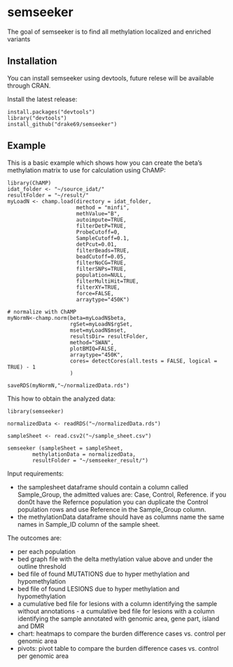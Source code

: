 <!-- README.md is generated from README.Rmd. Please edit that file -->

# semseeker

<!-- badges: start -->
<!-- badges: end -->

The goal of semseeker is to find all methylation localized and enriched
variants

## Installation

You can install semseeker using devtools, future relese will be
available through CRAN.

Install the latest release:

    install.packages("devtools")
    library("devtools")
    install_github("drake69/semseeker")

## Example

This is a basic example which shows how you can create the beta’s
methylation matrix to use for calculation using ChAMP:


    library(ChAMP)
    idat_folder <- "~/source_idat/"
    resultFolder = "~/result/"
    myLoadN <- champ.load(directory = idat_folder,
                          method = "minfi",
                          methValue="B",
                          autoimpute=TRUE,
                          filterDetP=TRUE,
                          ProbeCutoff=0,
                          SampleCutoff=0.1,
                          detPcut=0.01,
                          filterBeads=TRUE,
                          beadCutoff=0.05,
                          filterNoCG=TRUE,
                          filterSNPs=TRUE,
                          population=NULL,
                          filterMultiHit=TRUE,
                          filterXY=TRUE,
                          force=FALSE,
                          arraytype="450K")

    # normalize with ChAMP
    myNormN<-champ.norm(beta=myLoadN$beta,
                        rgSet=myLoadN$rgSet,
                        mset=myLoadN$mset,
                        resultsDir= resultFolder,
                        method="SWAN",
                        plotBMIQ=FALSE,
                        arraytype="450K",
                        cores= detectCores(all.tests = FALSE, logical = TRUE) - 1
                        )

    saveRDS(myNormN,"~/normalizedData.rds")

This how to obtain the analyzed data:

    library(semseeker)

    normalizedData <- readRDS("~/normalizedData.rds")

    sampleSheet <- read.csv2("~/sample_sheet.csv")

    semseeker (sampleSheet = sampleSheet, 
            methylationData = normalizedData,
            resultFolder = "~/semseeker_result/")

Input requirements:
- the samplesheet dataframe should contain a column called Sample_Group, the admitted values are: Case, Control, Reference. if you don0t have the Refernce population you can duplicate the Control population rows and use Reference in the Sample_Group column.
- the methylationData dataframe should have as columns name the same names in Sample_ID column of the sample sheet.

The outcomes are:
<ul>
<li>
per each population
</li>
<li>
bed graph file with the delta methylation value above and under the
outline threshold
</li>
<li>
bed file of found MUTATIONS due to hyper methylation and hypomethylation
</li>
<li>
bed file of found LESIONS due to hyper methylation and hypomethylation
</li>
<li>
a cumulative bed file for lesions with a column identifying the sample
without annotations - a cumulative bed file for lesions with a column
identifying the sample annotated with genomic area, gene part, island
and DMR
</li>
<li>
chart: heatmaps to compare the burden difference cases vs. control per
genomic area
</li>
<li>
pivots: pivot table to compare the burden difference cases vs. control
per genomic area
</li>
</ul>
<!-- What is special about using `README.Rmd` instead of just `README.md`? You can include R chunks like so: -->
<!-- ```{r cars} -->
<!-- summary(cars) -->
<!-- ``` -->
<!-- You'll still need to render `README.Rmd` regularly, to keep `README.md` up-to-date. -->
<!-- You can also embed plots, for example: -->
<!-- ```{r pressure, echo = FALSE} -->
<!-- plot(pressure) -->
<!-- ``` -->
<!-- In that case, don't forget to commit and push the resulting figure files, so they display on GitHub! -->
